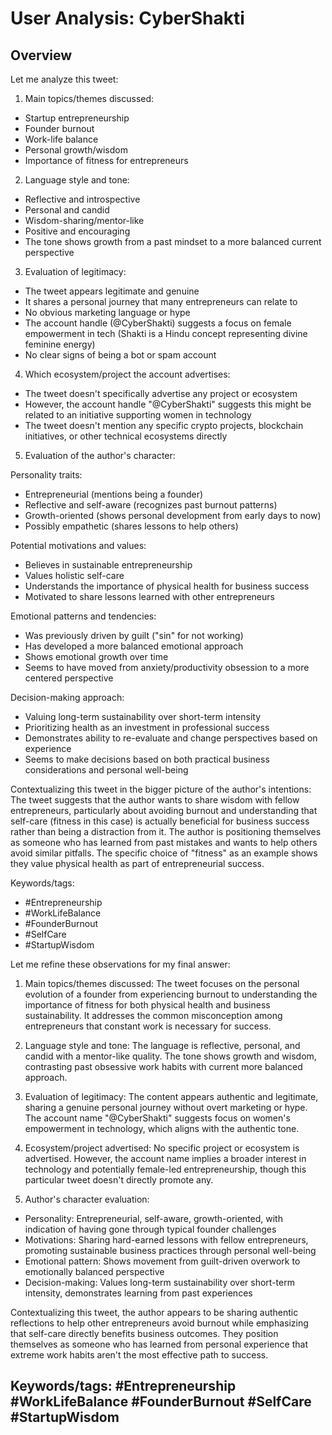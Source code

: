 # User Analysis: CyberShakti

## Overview

<think>
Let me analyze this tweet:

1. Main topics/themes discussed:
- Startup entrepreneurship
- Founder burnout
- Work-life balance
- Personal growth/wisdom
- Importance of fitness for entrepreneurs

2. Language style and tone:
- Reflective and introspective
- Personal and candid
- Wisdom-sharing/mentor-like
- Positive and encouraging
- The tone shows growth from a past mindset to a more balanced current perspective

3. Evaluation of legitimacy:
- The tweet appears legitimate and genuine
- It shares a personal journey that many entrepreneurs can relate to
- No obvious marketing language or hype
- The account handle (@CyberShakti) suggests a focus on female empowerment in tech (Shakti is a Hindu concept representing divine feminine energy)
- No clear signs of being a bot or spam account

4. Which ecosystem/project the account advertises:
- The tweet doesn't specifically advertise any project or ecosystem
- However, the account handle "@CyberShakti" suggests this might be related to an initiative supporting women in technology
- The tweet doesn't mention any specific crypto projects, blockchain initiatives, or other technical ecosystems directly

5. Evaluation of the author's character:

Personality traits:
- Entrepreneurial (mentions being a founder)
- Reflective and self-aware (recognizes past burnout patterns)
- Growth-oriented (shows personal development from early days to now)
- Possibly empathetic (shares lessons to help others)

Potential motivations and values:
- Believes in sustainable entrepreneurship
- Values holistic self-care
- Understands the importance of physical health for business success
- Motivated to share lessons learned with other entrepreneurs

Emotional patterns and tendencies:
- Was previously driven by guilt ("sin" for not working)
- Has developed a more balanced emotional approach
- Shows emotional growth over time
- Seems to have moved from anxiety/productivity obsession to a more centered perspective

Decision-making approach:
- Valuing long-term sustainability over short-term intensity
- Prioritizing health as an investment in professional success
- Demonstrates ability to re-evaluate and change perspectives based on experience
- Seems to make decisions based on both practical business considerations and personal well-being

Contextualizing this tweet in the bigger picture of the author's intentions:
The tweet suggests that the author wants to share wisdom with fellow entrepreneurs, particularly about avoiding burnout and understanding that self-care (fitness in this case) is actually beneficial for business success rather than being a distraction from it. The author is positioning themselves as someone who has learned from past mistakes and wants to help others avoid similar pitfalls. The specific choice of "fitness" as an example shows they value physical health as part of entrepreneurial success.

Keywords/tags:
- #Entrepreneurship
- #WorkLifeBalance
- #FounderBurnout
- #SelfCare
- #StartupWisdom

Let me refine these observations for my final answer:
</think>

1. Main topics/themes discussed:
The tweet focuses on the personal evolution of a founder from experiencing burnout to understanding the importance of fitness for both physical health and business sustainability. It addresses the common misconception among entrepreneurs that constant work is necessary for success.

2. Language style and tone:
The language is reflective, personal, and candid with a mentor-like quality. The tone shows growth and wisdom, contrasting past obsessive work habits with current more balanced approach.

3. Evaluation of legitimacy:
The content appears authentic and legitimate, sharing a genuine personal journey without overt marketing or hype. The account name "@CyberShakti" suggests focus on women's empowerment in technology, which aligns with the authentic tone.

4. Ecosystem/project advertised:
No specific project or ecosystem is advertised. However, the account name implies a broader interest in technology and potentially female-led entrepreneurship, though this particular tweet doesn't directly promote any.

5. Author's character evaluation:
- Personality: Entrepreneurial, self-aware, growth-oriented, with indication of having gone through typical founder challenges
- Motivations: Sharing hard-earned lessons with fellow entrepreneurs, promoting sustainable business practices through personal well-being
- Emotional pattern: Shows movement from guilt-driven overwork to emotionally balanced perspective
- Decision-making: Values long-term sustainability over short-term intensity, demonstrates learning from past experiences

Contextualizing this tweet, the author appears to be sharing authentic reflections to help other entrepreneurs avoid burnout while emphasizing that self-care directly benefits business outcomes. They position themselves as someone who has learned from personal experience that extreme work habits aren't the most effective path to success.

Keywords/tags: #Entrepreneurship #WorkLifeBalance #FounderBurnout #SelfCare #StartupWisdom
---
